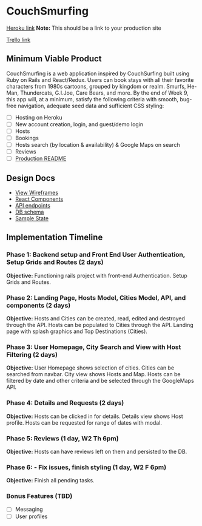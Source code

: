 # CouchSmurfing

[Heroku link][heroku] **Note:** This should be a link to your production site

[Trello link][trello]

[heroku]: http://www.herokuapp.com
[trello]: https://trello.com/b/Dlrfvj2Q/couchsmurfing

## Minimum Viable Product

CouchSmurfing is a web application inspired by CouchSurfing built using Ruby on Rails
and React/Redux. Users can book stays with all their favorite characters from 1980s cartoons, grouped by kingdom or realm. Smurfs, He-Man, Thundercats, G.I.Joe, Care Bears, and more. By the end of Week 9, this app will, at a minimum, satisfy the following criteria with smooth, bug-free navigation, adequate seed data and
sufficient CSS styling:

- [ ] Hosting on Heroku
- [ ] New account creation, login, and guest/demo login
- [ ] Hosts
- [ ] Bookings
- [ ] Hosts search (by location & availability) & Google Maps on search
- [ ] Reviews
- [ ] [Production README](docs/production_readme.md)

## Design Docs
* [View Wireframes][wireframes]
* [React Components][components]
* [API endpoints][api-endpoints]
* [DB schema][schema]
* [Sample State][sample-state]

[wireframes]: docs/wireframes
[components]: docs/component-hierarchy.md
[sample-state]: docs/sample-state.md
[api-endpoints]: docs/api-endpoints.md
[schema]: docs/schema.md

## Implementation Timeline

### Phase 1: Backend setup and Front End User Authentication, Setup Grids and Routes (2 days)

**Objective:** Functioning rails project with front-end Authentication. Setup Grids and Routes.

### Phase 2: Landing Page, Hosts Model, Cities Model, API, and components (2 days)

**Objective:** Hosts and Cities can be created, read, edited and destroyed through
the API. Hosts can be populated to Cities through the API. Landing page with
splash graphics and Top Destinations (Cities).

### Phase 3: User Homepage, City Search and View with Host Filtering (2 days)

**Objective:** User Homepage shows selection of cities. Cities can be searched from navbar.
City view shows Hosts and Map. Hosts can be filtered by date and other criteria and be
selected through the GoogleMaps API.

### Phase 4: Details and Requests (2 days)

**Objective:** Hosts can be clicked in for details. Details view shows Host profile.
Hosts can be requested for range of dates with modal.

### Phase 5: Reviews (1 day, W2 Th 6pm)

**Objective:** Hosts can have reviews left on them and persisted to the DB.

### Phase 6: - Fix issues, finish styling (1 day, W2 F 6pm)

**Objective:** Finish all pending tasks.

### Bonus Features (TBD)
- [ ] Messaging
- [ ] User profiles
